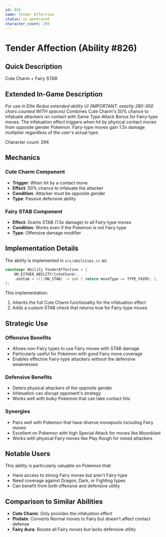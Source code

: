 ```yaml
---
id: 826
name: Tender Affection
status: ai-generated
character_count: 294
---
```


# Tender Affection (Ability #826)

## Quick Description
Cute Charm + Fairy STAB

## Extended In-Game Description
*For use in Elite Redux extended ability UI (IMPORTANT: exactly 280-300 chars counted WITH spaces)*
Combines Cute Charm's 50% chance to infatuate attackers on contact with Same Type Attack Bonus for Fairy-type moves. The infatuation effect triggers when hit by physical contact moves from opposite gender Pokemon. Fairy-type moves gain 1.5x damage multiplier regardless of the user's actual type.

Character count: 294

## Mechanics

### Cute Charm Component
- **Trigger**: When hit by a contact move
- **Effect**: 50% chance to infatuate the attacker
- **Condition**: Attacker must be opposite gender
- **Type**: Passive defensive ability

### Fairy STAB Component
- **Effect**: Grants STAB (1.5x damage) to all Fairy-type moves
- **Condition**: Works even if the Pokemon is not Fairy-type
- **Type**: Offensive damage modifier

## Implementation Details

The ability is implemented in `src/abilities.cc` as:

```cpp
constexpr Ability TenderAffection = {
    ON_EITHER_ABILITY(CuteCharm),
    .onStab = +[](ON_STAB) -> int { return moveType == TYPE_FAIRY; },
};
```

This implementation:
1. Inherits the full Cute Charm functionality for the infatuation effect
2. Adds a custom STAB check that returns true for Fairy-type moves

## Strategic Use

### Offensive Benefits
- Allows non-Fairy types to use Fairy moves with STAB damage
- Particularly useful for Pokemon with good Fairy move coverage
- Enables effective Fairy-type attackers without the defensive weaknesses

### Defensive Benefits
- Deters physical attackers of the opposite gender
- Infatuation can disrupt opponent's strategy
- Works well with bulky Pokemon that can take contact hits

### Synergies
- Pairs well with Pokemon that have diverse movepools including Fairy moves
- Excellent on Pokemon with high Special Attack for moves like Moonblast
- Works with physical Fairy moves like Play Rough for mixed attackers

## Notable Users
This ability is particularly valuable on Pokemon that:
- Have access to strong Fairy moves but aren't Fairy-type
- Need coverage against Dragon, Dark, or Fighting types
- Can benefit from both offensive and defensive utility

## Comparison to Similar Abilities
- **Cute Charm**: Only provides the infatuation effect
- **Pixilate**: Converts Normal moves to Fairy but doesn't affect contact defense
- **Fairy Aura**: Boosts all Fairy moves but lacks defensive utility